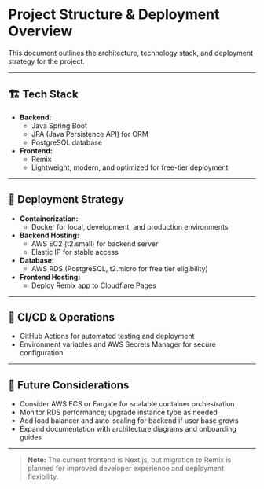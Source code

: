# Project Structure & Deployment Overview

This document outlines the architecture, technology stack, and deployment strategy for the project.

---

## 🏗️ Tech Stack

- **Backend:**
  - Java Spring Boot
  - JPA (Java Persistence API) for ORM
  - PostgreSQL database
- **Frontend:**
  - Remix
  - Lightweight, modern, and optimized for free-tier deployment

---

## 🚀 Deployment Strategy

- **Containerization:**
  - Docker for local, development, and production environments
- **Backend Hosting:**
  - AWS EC2 (t2.small) for backend server
  - Elastic IP for stable access
- **Database:**
  - AWS RDS (PostgreSQL, t2.micro for free tier eligibility)
- **Frontend Hosting:**
  - Deploy Remix app to Cloudflare Pages

---

## 🔧 CI/CD & Operations

- GitHub Actions for automated testing and deployment
- Environment variables and AWS Secrets Manager for secure configuration

---

## 🌱 Future Considerations

- Consider AWS ECS or Fargate for scalable container orchestration
- Monitor RDS performance; upgrade instance type as needed
- Add load balancer and auto-scaling for backend if user base grows
- Expand documentation with architecture diagrams and onboarding guides

---

> **Note:**
> The current frontend is Next.js, but migration to Remix is planned for improved developer experience and deployment flexibility.
